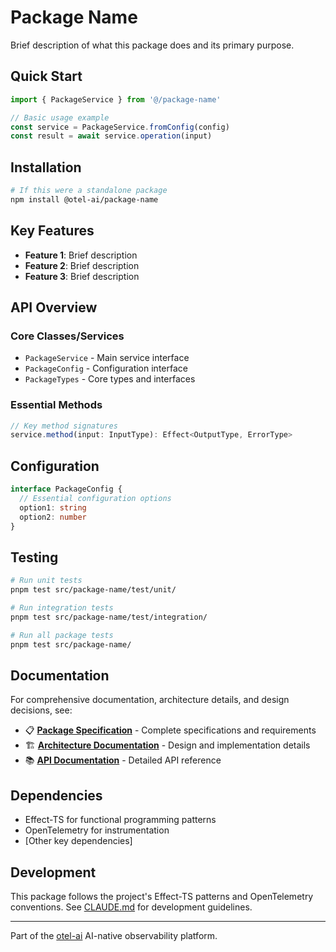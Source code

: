 # Package Name

Brief description of what this package does and its primary purpose.

## Quick Start

```typescript
import { PackageService } from '@/package-name'

// Basic usage example
const service = PackageService.fromConfig(config)
const result = await service.operation(input)
```

## Installation

```bash
# If this were a standalone package
npm install @otel-ai/package-name
```

## Key Features

- **Feature 1**: Brief description
- **Feature 2**: Brief description  
- **Feature 3**: Brief description

## API Overview

### Core Classes/Services

- `PackageService` - Main service interface
- `PackageConfig` - Configuration interface
- `PackageTypes` - Core types and interfaces

### Essential Methods

```typescript
// Key method signatures
service.method(input: InputType): Effect<OutputType, ErrorType>
```

## Configuration

```typescript
interface PackageConfig {
  // Essential configuration options
  option1: string
  option2: number
}
```

## Testing

```bash
# Run unit tests
pnpm test src/package-name/test/unit/

# Run integration tests  
pnpm test src/package-name/test/integration/

# Run all package tests
pnpm test src/package-name/
```

## Documentation

For comprehensive documentation, architecture details, and design decisions, see:

- 📋 **[Package Specification](../notes/packages/package-name/package.md)** - Complete specifications and requirements
- 🏗️ **[Architecture Documentation](../notes/packages/package-name/architecture.md)** - Design and implementation details
- 📚 **[API Documentation](../notes/packages/package-name/api.md)** - Detailed API reference

## Dependencies

- Effect-TS for functional programming patterns
- OpenTelemetry for instrumentation
- [Other key dependencies]

## Development

This package follows the project's Effect-TS patterns and OpenTelemetry conventions. See [CLAUDE.md](../../CLAUDE.md) for development guidelines.

---

Part of the [otel-ai](../../README.md) AI-native observability platform.